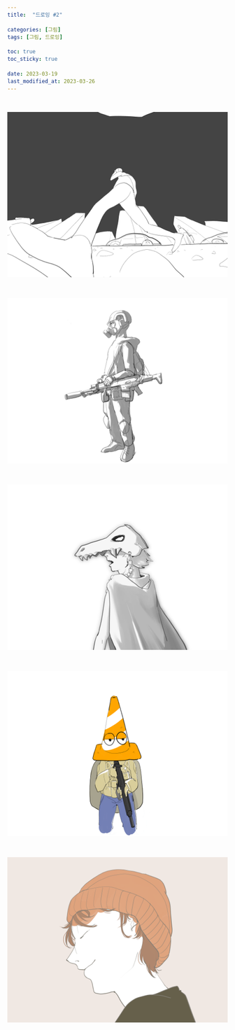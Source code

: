 ```yaml
---
title:  "드로잉 #2"

categories: [그림]
tags: [그림, 드로잉]

toc: true
toc_sticky: true
 
date: 2023-03-19
last_modified_at: 2023-03-26
---
```


<br>

![230319-왜곡쩜](/assets/img/drawing/230319-왜곡쩜.png)

<br>

![230307-구닌](/assets/img/drawing/230307-구닌.png)

<br>

![230302-토착민](/assets/img/drawing/230302-토착민.png)

<br>

![230319-꼬깔구닌](/assets/img/drawing/230319-꼬깔구닌.png)

<br>

![230319-남자옆면](/assets/img/drawing/230319-남자옆면.png)